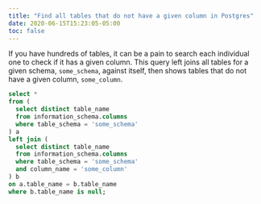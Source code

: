 ```yaml
---
title: "Find all tables that do not have a given column in Postgres"
date: 2020-06-15T15:23:05-05:00
toc: false
---
```


If you have hundreds of tables, it can be a pain to search each individual one to check if it has a given column. This query left joins all tables for a given schema, `some_schema`, against itself, then shows tables that do not have a given column, `some_column`.

```sql
select *
from (
  select distinct table_name
  from information_schema.columns
  where table_schema = 'some_schema'
) a
left join (
  select distinct table_name
  from information_schema.columns
  where table_schema = 'some_schema'
  and column_name = 'some_column'
) b
on a.table_name = b.table_name
where b.table_name is null;
```
